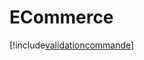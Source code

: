 # ECommerce

[!include[validationcommande](ecommerce.validationcommande.autogen.md)]










































